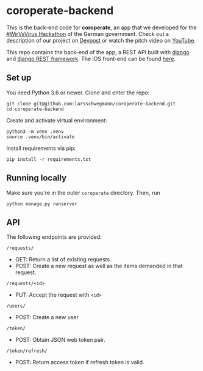 # coroperate-backend
This is the back-end code for **coroperate**, an app that we developed for the [#WirVsVirus Hackathon](https://wirvsvirushackathon.org/) of the German government. Check out a description of our project on [Devpost](https://devpost.com/software/34_nachbarschaftshilfe_coroperate) or watch the pitch video on [YouTube](https://www.youtube.com/watch?v=vWjDtBLyH1g&feature=emb_logo).

This repo contains the back-end of the app, a REST API built with [django](https://www.djangoproject.com/) and [django REST framework](https://www.django-rest-framework.org/). The iOS front-end can be found [here](https://github.com/larsschwegmann/coroperate-ios).

## Set up
You need Python 3.6 or newer.
Clone and enter the repo:
```
git clone git@github.com:larsschwegmann/coroperate-backend.git
cd coroperate-backend
```
Create and activate virtual environment:
```
python3 -m venv .venv
source .venv/bin/activate
```
Install requirements via pip:
```
pip install -r requirements.txt
```

## Running locally
Make sure you're in the outer `coroperate` directory. Then, run 
```
python manage.py runserver
```

## API
The following endpoints are provided:


```
/requests/
```
* GET: Return a list of existing requests.
* POST: Create a new request as well as the items demanded in that request.

```
/requests/<id>
```
* PUT: Accept the request with `<id>`

```
/users/
```
* POST: Create a new user

```
/token/
```
* POST: Obtain JSON web token pair.

```
/token/refresh/
```
* POST: Return access token if refresh token is valid.
